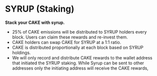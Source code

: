 # SYRUP \(Staking\)

**Stack your CAKE with syrup.**

- 25% of CAKE emissions will be distributed to SYRUP holders every block. Users can claim these rewards and re-invest them.
- CAKE holders can swap CAKE for SYRUP at a 1:1 ratio.
- CAKE is distributed proportionally at each block based on SYRUP holdings.
- We will only record and distribute CAKE rewards to the wallet address that initiated the SYRUP staking. While Syrup can be sent to other addresses only the initiating address will receive the CAKE rewards,
